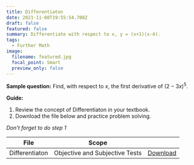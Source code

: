 ```yaml
---
title: Differentiaton
date: 2021-11-08T19:55:54.708Z
draft: false
featured: false
summary: Differentiate with respect to x, y = (x+1)(x-4).
tags:
  - Further Math
image:
  filename: featured.jpg
  focal_point: Smart
  preview_only: false
---
```


**Sample question:** Find, with respect to $x$, the first derivative of $(2-3x)^5$.


**Guide:**
1. Review the concept of Differentiaton in your textbook.
2. Download the file below and practice problem solving.

_Don't forget to do step 1_

| File                       |  Scope                       |             |
| -------------------------- |------------------------------| ----------- |
| Differentiaton     | Objective and Subjective Tests    | [Download](https://drive.google.com/uc?export=download&id=1DhjsnUpklB0tn55RN7lD00wmR48N0jBO)       |



